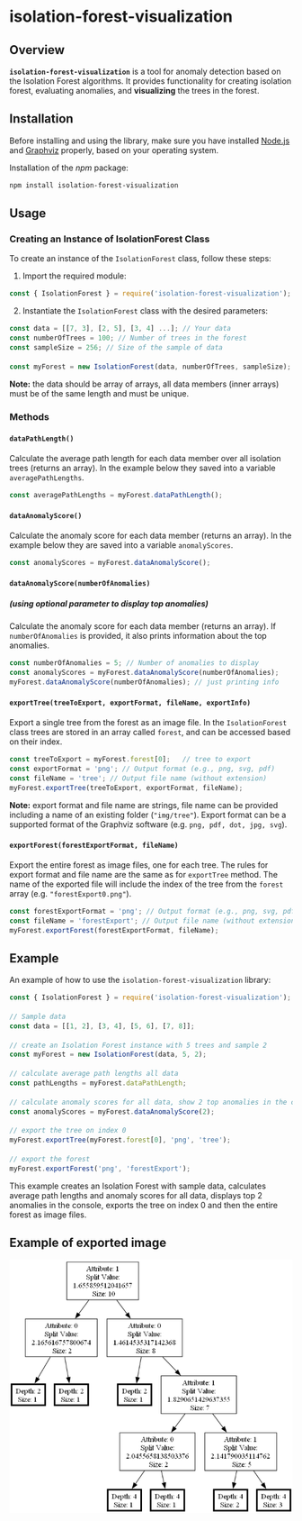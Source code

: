 # isolation-forest-visualization

## Overview

**`isolation-forest-visualization`** is a tool for anomaly detection based on the Isolation Forest algorithms. It provides functionality for creating isolation forest, evaluating anomalies, and **visualizing** the trees in the forest.

## Installation

Before installing and using the library, make sure you have installed [Node.js](https://nodejs.org/en/download) and [Graphviz](https://graphviz.org/download/) properly, based on your operating system.

Installation of the _npm_ package:
```bash
npm install isolation-forest-visualization
```

## Usage

### Creating an Instance of IsolationForest Class

To create an instance of the `IsolationForest` class, follow these steps:

1. Import the required module:

```javascript
const { IsolationForest } = require('isolation-forest-visualization');
```

2. Instantiate the `IsolationForest` class with the desired parameters:

```javascript
const data = [[7, 3], [2, 5], [3, 4] ...]; // Your data
const numberOfTrees = 100; // Number of trees in the forest
const sampleSize = 256; // Size of the sample of data

const myForest = new IsolationForest(data, numberOfTrees, sampleSize);
```
**Note:** the data should be array of arrays, all data members (inner arrays) must be of the same length and must be unique. 

### Methods

#### `dataPathLength()`

Calculate the average path length for each data member over all isolation trees (returns an array). In the example below they saved into a variable `averagePathLengths`.

```javascript
const averagePathLengths = myForest.dataPathLength();
```


#### `dataAnomalyScore()`

Calculate the anomaly score for each data member (returns an array). In the example below they are saved into a variable `anomalyScores`.

```javascript
const anomalyScores = myForest.dataAnomalyScore();
```


#### `dataAnomalyScore(numberOfAnomalies)`

##### (using optional parameter to display top anomalies)

Calculate the anomaly score for each data member (returns an array). If `numberOfAnomalies` is provided, it also prints information about the top anomalies. 

```javascript
const numberOfAnomalies = 5; // Number of anomalies to display
const anomalyScores = myForest.dataAnomalyScore(numberOfAnomalies);
myForest.dataAnomalyScore(numberOfAnomalies); // just printing info 
```


#### `exportTree(treeToExport, exportFormat, fileName, exportInfo)`

Export a single tree from the forest as an image file. In the `IsolationForest` class trees are stored in an array called `forest`, and can be accessed based on their index.

```javascript
const treeToExport = myForest.forest[0];   // tree to export
const exportFormat = 'png'; // Output format (e.g., png, svg, pdf)
const fileName = 'tree'; // Output file name (without extension)
myForest.exportTree(treeToExport, exportFormat, fileName);
```
**Note:** export format and file name are strings, file name can be provided including a name of an existing folder (`"img/tree"`). Export format can be a supported format of the Graphviz software (e.g. `png, pdf, dot, jpg, svg`).



#### `exportForest(forestExportFormat, fileName)`

Export the entire forest as image files, one for each tree. The rules for export format and file name are the same as for `exportTree` method. The name of the exported file will include the index of the tree from the `forest` array (e.g. `"forestExport0.png"`).

```javascript
const forestExportFormat = 'png'; // Output format (e.g., png, svg, pdf)
const fileName = 'forestExport'; // Output file name (without extension, index will be appended)
myForest.exportForest(forestExportFormat, fileName);
```


## Example

An example of how to use the `isolation-forest-visualization` library:

```javascript
const { IsolationForest } = require('isolation-forest-visualization');

// Sample data
const data = [[1, 2], [3, 4], [5, 6], [7, 8]];

// create an Isolation Forest instance with 5 trees and sample 2
const myForest = new IsolationForest(data, 5, 2);

// calculate average path lengths all data
const pathLengths = myForest.dataPathLength;

// calculate anomaly scores for all data, show 2 top anomalies in the console
const anomalyScores = myForest.dataAnomalyScore(2);

// export the tree on index 0
myForest.exportTree(myForest.forest[0], 'png', 'tree');

// export the forest
myForest.exportForest('png', 'forestExport');
```

This example creates an Isolation Forest with sample data, calculates average path lengths and anomaly scores for all data, displays top 2 anomalies in the console, exports the tree on index 0 and then the entire forest as image files.

## Example of exported image

![Demo Image](img/demo1.png)